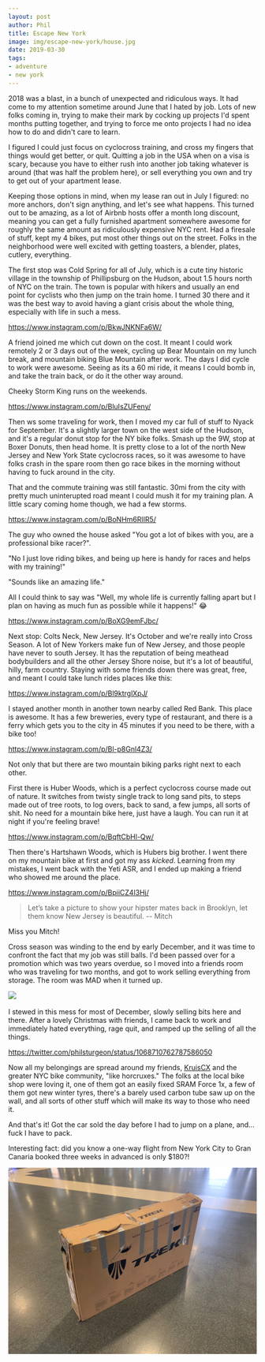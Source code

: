 ```yaml
---
layout: post
author: Phil
title: Escape New York
image: img/escape-new-york/house.jpg
date: 2019-03-30
tags:
- adventure
- new york
---
```


2018 was a blast, in a bunch of unexpected and ridiculous ways. It had come to my attention sometime around June that I hated by job. Lots of new folks coming in, trying to make their mark by cocking up projects I'd spent months putting together, and trying to force me onto projects I had no idea how to do and didn't care to learn.

I figured I could just focus on cyclocross training, and cross my fingers that things would get better, or quit. Quitting a job in the USA when on a visa is scary, because you have to either rush into another job taking whatever is around (that was half the problem here), or sell everything you own and try to get out of your apartment lease.

Keeping those options in mind, when my lease ran out in July I figured: no more anchors, don't sign anything, and let's see what happens. This turned out to be amazing, as a lot of Airbnb hosts offer a month long discount, meaning you can get a fully furnished apartment somewhere awesome for roughly the same amount as ridiculously expensive NYC rent. Had a firesale of stuff, kept my 4 bikes, put most other things out on the street. Folks in the neighborhood were well excited with getting toasters, a blender, plates, cutlery, everything.

The first stop was Cold Spring for all of July, which is a cute tiny historic village in the township of Phillipsburg on the Hudson, about 1.5 hours north of NYC on the train. The town is popular with hikers and usually an end point for cyclists who then jump on the train home. I turned 30 there and it was the best way to avoid having a giant crisis about the whole thing, especially with life in such a mess.

https://www.instagram.com/p/BkwJNKNFa6W/

A friend joined me which cut down on the cost. It meant I could work remotely 2 or 3 days out of the week, cycling up Bear Mountain on my lunch break, and mountain biking Blue Mountain after work. The days I did cycle to work were awesome. Seeing as its a 60 mi ride, it means I could bomb in, and take the train back, or do it the other way around.

Cheeky Storm King runs on the weekends.

https://www.instagram.com/p/BluIsZUFeny/

Then ws some traveling for work, then I moved my car full of stuff to Nyack for September. It's a slightly larger town on the west side of the Hudson, and it's a regular donut stop for the NY bike folks. Smash up the 9W, stop at Boxer Donuts, then head home. It is pretty close to a lot of the north New Jersey and New York State cyclocross races, so it was awesome to have folks crash in the spare room then go race bikes in the morning without having to fuck around in the city.

That and the commute training was still fantastic. 30mi from the city with pretty much uninterupted road meant I could mush it for my training plan. A little scary coming home though, we had a few storms.

https://www.instagram.com/p/BoNHm6RlIR5/

The guy who owned the house asked "You got a lot of bikes with you, are a professional bike racer?".

"No I just love riding bikes, and being up here is handy for races and helps with my training!"

"Sounds like an amazing life."

All I could think to say was "Well, my whole life is currently falling apart but I plan on having as much fun as possible while it happens!" 😂

https://www.instagram.com/p/BoXG9emFJbc/

Next stop: Colts Neck, New Jersey. It's October and we're really into Cross Season. A lot of New Yorkers make fun of New Jersey, and those people have never to south Jersey. It has the reputation of being meathead bodybuilders and all the other Jersey Shore noise, but it's a lot of beautiful, hilly, farm country. Staying with some friends down there was great, free, and meant I could take lunch rides places like this:

https://www.instagram.com/p/Bl9ktrglXpJ/

I stayed another month in another town nearby called Red Bank. This place is awesome. It has a few breweries, every type of restaurant, and there is a ferry which gets you to the city in 45 minutes if you need to be there, with a bike too!

https://www.instagram.com/p/Bl-p8Gnl4Z3/

Not only that but there are two mountain biking parks right next to each other.

First there is Huber Woods, which is a perfect cyclocross course made out of nature. It switches from twisty single track to long sand pits, to steps made out of tree roots, to log overs, back to sand, a few jumps, all sorts of shit. No need for a mountain bike here, just have a laugh. You can run it at night if you're feeling brave!

https://www.instagram.com/p/BqftCbHl-Qw/

Then there's Hartshawn Woods, which is Hubers big brother. I went there on my mountain bike at first and got my ass _kicked_. Learning from my mistakes, I went back with the Yeti ASR, and I ended up making a friend who showed me around the place.

https://www.instagram.com/p/BpiiCZ4l3Hj/

> Let’s take a picture to show your hipster mates back in Brooklyn, let them know New Jersey is beautiful. -- Mitch

Miss you Mitch!

Cross season was winding to the end by early December, and it was time to confront the fact that my job was still balls. I'd been passed over for a promotion which was two years overdue, so I moved into a friends room who was traveling for two months, and got to work selling everything from storage. The room was MAD when it turned up.

![](img/escape-new-york/room.jpeg)

I stewed in this mess for most of December, slowly selling bits here and there. After a lovely Christmas with friends, I came back to work and immediately hated everything, rage quit, and ramped up the selling of all the things.

https://twitter.com/philsturgeon/status/1068710762787586050

Now all my belongings are spread around my friends, [KruisCX](https://www.kruiscx.com/) and the greater NYC bike community, "like horcruxes." The folks at the local bike shop were loving it, one of them got an easily fixed SRAM Force 1x, a few of them got new winter tyres, there's a barely used carbon tube saw up on the wall, and all sorts of other stuff which will make its way to those who need it.

And that's it! Got the car sold the day before I had to jump on a plane, and... fuck I have to pack.

Interesting fact: did you know a one-way flight from New York City to Gran Canaria booked three weeks in advanced is only $180?!

![](img/escape-new-york/box.jpg)
